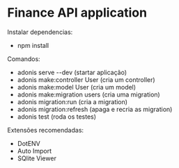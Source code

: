 # Finance API application

Instalar dependencias:
- npm install

Comandos:
- adonis serve --dev (startar aplicação)
- adonis make:controller User (cria um controller)
- adonis make:model User (cria um model)
- adonis make:migration users (cria uma migration)
- adonis migration:run (cria a migration)
- adonis migration:refresh (apaga e recria as migration)
- adonis test (roda os testes)

Extensões recomendadas:
- DotENV
- Auto Import
- SQlite Viewer

